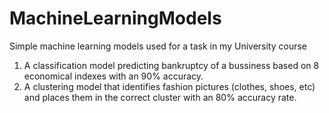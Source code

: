 # MachineLearningModels
Simple machine learning models used for a task in my University course
1. A classification model predicting bankruptcy of a bussiness based on 8 economical indexes with an 90% accuracy.
2. A clustering model that identifies fashion pictures (clothes, shoes, etc) and places them in the correct cluster with an 80% accuracy rate.
